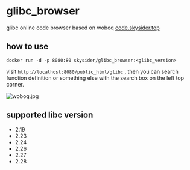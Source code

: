 # glibc_browser
glibc online code browser based on woboq [code.skysider.top](http://code.skysider.top)

## how to use

```shell
docker run -d -p 8080:80 skysider/glibc_browser:<glibc_version>
```

visit `http://localhost:8080/public_html/glibc` , then you can search function definition or  something else with the search box on the left top corner.

![woboq.jpg](https://i.loli.net/2018/11/08/5be39506ba697.jpg)

## supported libc version
- 2.19
- 2.23
- 2.24
- 2.26
- 2.27
- 2.28

